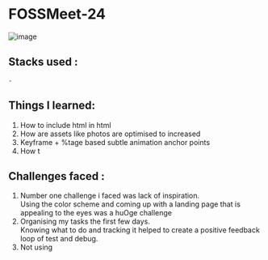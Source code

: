 # FOSSMeet-24

![image](https://github.com/vk-tori/FOSSMeet-24/assets/139075087/4db648a6-9fa4-4f47-8384-96c8039454cc)

## Stacks used :
    - 

## Things I learned:

  1. How to include html in html
  2. How are assets like photos are optimised to increased
  3. Keyframe + %tage based subtle animation anchor points
  4. How t

## Challenges faced :
  1. Number one challenge i faced was lack of inspiration. </br> Using the color scheme and coming up with a landing page that is appealing to the eyes was a huOge challenge
  2. Organising my tasks the first few days. </br>   Knowing what to do and tracking it helped to create a positive feedback loop of test and debug.
  3. Not using
